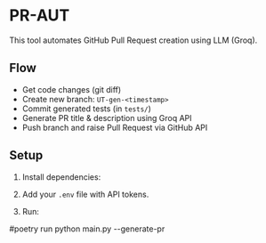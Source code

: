 # PR-AUT

This tool automates GitHub Pull Request creation using LLM (Groq).

## Flow
- Get code changes (git diff)
- Create new branch: `UT-gen-<timestamp>`
- Commit generated tests (in `tests/`)
- Generate PR title & description using Groq API
- Push branch and raise Pull Request via GitHub API

## Setup
1. Install dependencies:

2. Add your `.env` file with API tokens.

3. Run:

#poetry run python main.py --generate-pr